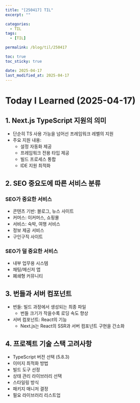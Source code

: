 ```yaml
---
title: "[250417] TIL"
excerpt: ""

categories:
  - TIL
tags:
  - [TIL]

permalink: /blog/til/250417

toc: true
toc_sticky: true

date: 2025-04-17
last_modified_at: 2025-04-17
---
```


# Today I Learned (2025-04-17)


## 1. Next.js TypeScript 지원의 의미
- 단순히 TS 사용 가능을 넘어선 프레임워크 레벨의 지원
- 주요 지원 내용:
  - 설정 자동화 제공
  - 프레임워크 전용 타입 제공
  - 빌드 프로세스 통합
  - IDE 지원 최적화

## 2. SEO 중요도에 따른 서비스 분류
### SEO가 중요한 서비스
- 콘텐츠 기반: 블로그, 뉴스 사이트
- 커머스: 이커머스, 쇼핑몰
- 서비스: 숙박, 여행 서비스
- 정보 제공 서비스
- 구인구직 사이트

### SEO가 덜 중요한 서비스
- 내부 업무용 시스템
- 채팅/메신저 앱
- 폐쇄형 커뮤니티

## 3. 번들과 서버 컴포넌트
- 번들: 빌드 과정에서 생성되는 최종 파일
  - 번들 크기가 작을수록 로딩 속도 향상
- 서버 컴포넌트: React의 기능
  - Next.js는 React의 SSR과 서버 컴포넌트 구현을 간소화

## 4. 프로젝트 기술 스택 고려사항
- TypeScript 버전 선택 (5.8.3)
- 이미지 최적화 방법
- 빌드 도구 선정
- 상태 관리 라이브러리 선택
- 스타일링 방식
- 패키지 매니저 결정
- 필요 라이브러리 리스트업